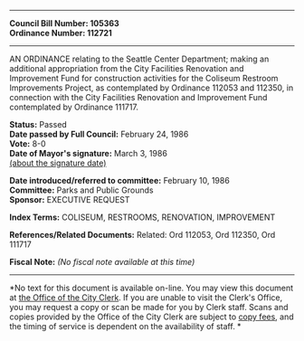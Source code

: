 * * * * *  
  
**Council Bill Number: [](#h0)[](#h2)105363**   
**Ordinance Number: 112721**  
  
* * * * *  
  
AN ORDINANCE relating to the Seattle Center Department; making an additional appropriation from the City Facilities Renovation and Improvement Fund for construction activities for the Coliseum Restroom Improvements Project, as contemplated by Ordinance 112053 and 112350, in connection with the City Facilities Renovation and Improvement Fund contemplated by Ordinance 111717.  
  
**Status:** Passed   
**Date passed by Full Council:** February 24, 1986   
**Vote:** 8-0   
**Date of Mayor's signature:** March 3, 1986   
[(about the signature date)](/~public/approvaldate.htm)   
  
  
**Date introduced/referred to committee:** February 10, 1986   
**Committee:** Parks and Public Grounds   
**Sponsor:** EXECUTIVE REQUEST   
  
**Index Terms:** COLISEUM, RESTROOMS, RENOVATION, IMPROVEMENT  
  
**References/Related Documents:** Related: Ord 112053, Ord 112350, Ord 111717  
  
**Fiscal Note:** *(No fiscal note available at this time)*  
  
* * * * *  
  
*No text for this document is available on-line. You may view this document at [the Office of the City Clerk](http://www.seattle.gov/leg/clerk/contactUs.htm). If you are unable to visit the Clerk's Office, you may request a copy or scan be made for you by Clerk staff. Scans and copies provided by the Office of the City Clerk are subject to [copy fees](http://clerk.seattle.gov/~public/clerkfees.htm), and the timing of service is dependent on the availability of staff. *  
  
  
